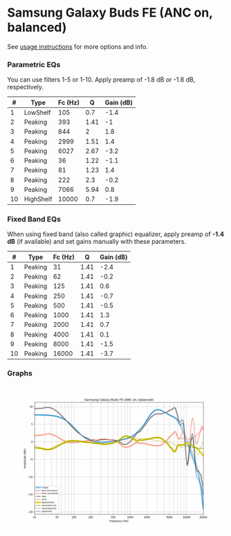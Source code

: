 # Samsung Galaxy Buds FE (ANC on, balanced)
See [usage instructions](https://github.com/jaakkopasanen/AutoEq#usage) for more options and info.

### Parametric EQs
You can use filters 1-5 or 1-10. Apply preamp of -1.8 dB or -1.8 dB, respectively.

|   # | Type      |   Fc (Hz) |    Q |   Gain (dB) |
|-----|-----------|-----------|------|-------------|
|   1 | LowShelf  |       105 | 0.7  |        -1.4 |
|   2 | Peaking   |       393 | 1.41 |        -1   |
|   3 | Peaking   |       844 | 2    |         1.8 |
|   4 | Peaking   |      2999 | 1.51 |         1.4 |
|   5 | Peaking   |      6027 | 2.67 |        -3.2 |
|   6 | Peaking   |        36 | 1.22 |        -1.1 |
|   7 | Peaking   |        81 | 1.23 |         1.4 |
|   8 | Peaking   |       222 | 2.3  |        -0.2 |
|   9 | Peaking   |      7066 | 5.94 |         0.8 |
|  10 | HighShelf |     10000 | 0.7  |        -1.9 |

### Fixed Band EQs
When using fixed band (also called graphic) equalizer, apply preamp of **-1.4 dB** (if available) and set gains manually with these parameters.

|   # | Type    |   Fc (Hz) |    Q |   Gain (dB) |
|-----|---------|-----------|------|-------------|
|   1 | Peaking |        31 | 1.41 |        -2.4 |
|   2 | Peaking |        62 | 1.41 |        -0.2 |
|   3 | Peaking |       125 | 1.41 |         0.6 |
|   4 | Peaking |       250 | 1.41 |        -0.7 |
|   5 | Peaking |       500 | 1.41 |        -0.5 |
|   6 | Peaking |      1000 | 1.41 |         1.3 |
|   7 | Peaking |      2000 | 1.41 |         0.7 |
|   8 | Peaking |      4000 | 1.41 |         0.1 |
|   9 | Peaking |      8000 | 1.41 |        -1.5 |
|  10 | Peaking |     16000 | 1.41 |        -3.7 |

### Graphs
![](./Samsung%20Galaxy%20Buds%20FE%20(ANC%20on,%20balanced).png)
